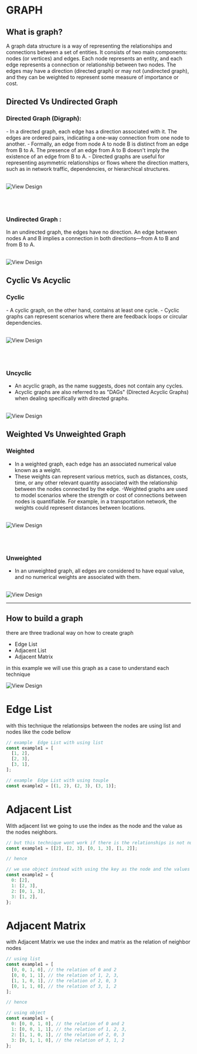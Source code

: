 # GRAPH

## What is graph?

A graph data structure is a way of representing the relationships and connections between a set of entities. It consists of two main components: nodes (or vertices) and edges. Each node represents an entity, and each edge represents a connection or relationship between two nodes. The edges may have a direction (directed graph) or may not (undirected graph), and they can be weighted to represent some measure of importance or cost.

## Directed Vs Undirected Graph

<h3>Directed Graph (Digraph):</h3>
- In a directed graph, each edge has a direction associated with it. The edges are ordered pairs, indicating a one-way connection from one node to another.
- Formally, an edge from node A to node B is distinct from an edge from B to A. The presence of an edge from A to B doesn't imply the existence of an edge from B to A.
- Directed graphs are useful for representing asymmetric relationships or flows where the direction matters, such as in network traffic, dependencies, or hierarchical structures.
<br>
<br>

![View Design](assets/directed-graph.png)

<br>
<br>

<h3>Undirected Graph :</h3>
In an undirected graph, the edges have no direction. An edge between nodes A and B implies a connection in both directions—from A to B and from B to A.
<br>
<br>

![View Design](assets/undirected-graph.png)

## Cyclic Vs Acyclic

<h3>Cyclic</h3>
- A cyclic graph, on the other hand, contains at least one cycle.
- Cyclic graphs can represent scenarios where there are feedback loops or circular dependencies.
<br>
<br>

![View Design](assets/cyclic-graph.png)

<br>
<br>

<h3>Uncyclic</h3>

- An acyclic graph, as the name suggests, does not contain any cycles.
- Acyclic graphs are also referred to as "DAGs" (Directed Acyclic Graphs) when dealing specifically with directed graphs.
  <br>
  <br>

![View Design](assets/uncyclic-graph.png)

## Weighted Vs Unweighted Graph

<h3>Weighted</h3>

- In a weighted graph, each edge has an associated numerical value known as a weight.
- These weights can represent various metrics, such as distances, costs, time, or any other relevant quantity associated with the relationship between the nodes connected by the edge.
  -Weighted graphs are used to model scenarios where the strength or cost of connections between nodes is quantifiable. For example, in a transportation network, the weights could represent distances between locations.
  <br>
  <br>

![View Design](assets/weightend-graph.png)

<br>
<br>

<h3>Unweighted</h3>

- In an unweighted graph, all edges are considered to have equal value, and no numerical weights are associated with them.
  <br>
  <br>

![View Design](assets/uncyclic-graph.png)

---

## How to build a graph

there are three tradional way on how to create graph

- Edge List
- Adjacent List
- Adjacent Matrix

in this example we will use this graph as a case to understand each technique

![View Design](assets/graph-example.png)

# Edge List

with this technique the relationsips between the nodes are using list and nodes like the code bellow

```javascript
// example  Edge List with using list
const example1 = [
  [1, 2],
  [2, 3],
  [3, 1],
];

// example  Edge List with using touple
const example2 = [(1, 2), (2, 3), (3, 1)];
```

# Adjacent List

With adjacent list we going to use the index as the node and the value as the nodes neighbors.

```javascript
// but this technique wont work if there is the relationships is not numbers. what if data or word
const example1 = [[2], [2, 3], [0, 1, 3], [1, 2]];

// hence

// we use object instead with using the key as the node and the values as the neighbors99
const example2 = {
  0: [2],
  1: [2, 3],
  2: [0, 1, 3],
  3: [1, 2],
};
```

# Adjacent Matrix

with Adjacent Matrix we use the index and matrix as the relation of neighbor nodes

```javascript
// using list
const example1 = [
  [0, 0, 1, 0], // the relation of 0 and 2
  [0, 0, 1, 1], // the relation of 1, 2, 3,
  [1, 1, 0, 1], // the relation of 2, 0, 3
  [0, 1, 1, 0], // the relation of 3, 1, 2
];

// hence

// using object
const example1 = {
  0: [0, 0, 1, 0], // the relation of 0 and 2
  1: [0, 0, 1, 1], // the relation of 1, 2, 3,
  2: [1, 1, 0, 1], // the relation of 2, 0, 3
  3: [0, 1, 1, 0], // the relation of 3, 1, 2
};
```
